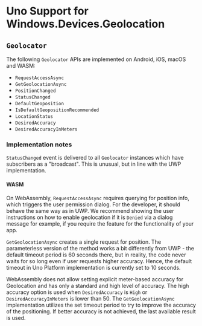 # Uno Support for Windows.Devices.Geolocation

## `Geolocator`

The following `Geolocator` APIs are implemented on Android, iOS, macOS and WASM:

* `RequestAccessAsync`
* `GetGeolocationAsync`
* `PositionChanged`
* `StatusChanged`
* `DefaultGeoposition`
* `IsDefaultGeopositionRecommended`
* `LocationStatus`
* `DesiredAccuracy`
* `DesiredAccuracyInMeters`

### Implementation notes

`StatusChanged` event is delivered to all `Geolocator` instances which have subscribers as a "broadcast". This is unusual, but in line with the UWP implementation.

#### WASM 

On WebAssembly, `RequestAccessAsync` requires querying for position info, which triggers the user permission dialog. For the developer, it should behave the same way as in UWP. We recommend showing the user instructions on how to enable geolocation if it is `Denied` via a dialog message for example, if you require the feature for the functionality of your app.

`GetGeolocationAsync` creates a single request for position. The parameterless version of the method works a bit differently from UWP - the default timeout period is 60 seconds there, but in reality, the code never waits for so long even if user requests higher accuracy. Hence, the default timeout in Uno Platform implementation is currently set to 10 seconds.

WebAssembly does not allow setting explicit meter-based accuracy for Geolocation and has only a standard and high level of accuracy. The high accuracy option is used when `DesiredAccuracy` is `High` or `DesiredAccuracyInMeters` is lower than 50. The `GetGeolocationAsync` implementation utilizes the set timeout period to try to improve the accuracy of the positioning. If better accuracy is not achieved, the last available result is used.


